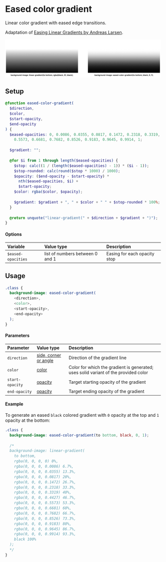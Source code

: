 # Eased color gradient

Linear color gradient with eased edge transitions.

Adaptation of [Easing Linear Gradients by Andreas Larsen](https://css-tricks.com/easing-linear-gradients/).

![Eased color gradient example](./eased-color-gradient.png)

## Setup

```scss
@function eased-color-gradient(
  $direction,
  $color,
  $start-opacity,
  $end-opacity
) {
  $eased-opacities: 0, 0.0086, 0.0355, 0.0817, 0.1472, 0.2318, 0.3319, 0.4427,
    0.5573, 0.6681, 0.7682, 0.8526, 0.9183, 0.9645, 0.9914, 1;

  $gradient: "";

  @for $i from 1 through length($eased-opacities) {
    $stop: calc((1 / (length($eased-opacities) - 1)) * ($i - 1));
    $stop-rounded: calc(round($stop * 1000) / 1000);
    $opacity: ($end-opacity - $start-opacity) *
      nth($eased-opacities, $i) +
      $start-opacity;
    $color: rgba($color, $opacity);

    $gradient: $gradient + ", " + $color + " " + $stop-rounded * 100%;
  }

  @return unquote("linear-gradient(" + $direction + $gradient + ")");
}
```

#### Options

| Variable           | Value type                      | Description                  |
| :----------------- | :------------------------------ | :--------------------------- |
| `$eased-opacities` | list of numbers between 0 and 1 | Easing for each opacity stop |

## Usage

```scss
.class {
  background-image: eased-color-gradient(
    <direction>,
    <color>,
    <start-opacity>,
    <end-opacity>
  );
}
```

#### Parameters

| Parameter       | Value type                                                                                                | Description                                                                         |
| :-------------- | :-------------------------------------------------------------------------------------------------------- | :---------------------------------------------------------------------------------- |
| `direction`     | [side, corner or angle](https://developer.mozilla.org/en-US/docs/Web/CSS/gradient/linear-gradient#values) | Direction of the gradient line                                                      |
| `color`         | [color](https://developer.mozilla.org/en-US/docs/Web/CSS/color_value)                                     | Color for which the gradient is generated; uses solid variant of the provided color |
| `start-opacity` | [opacity](https://developer.mozilla.org/en-US/docs/Web/CSS/opacity#values)                                | Target starting opacity of the gradient                                             |
| `end-opacity`   | [opacity](https://developer.mozilla.org/en-US/docs/Web/CSS/opacity#values)                                | Target ending opacity of the gradient                                               |

#### Example

To generate an eased `black` colored gradient with `0` opacity at the top and `1` opacity at the bottom:

```scss
.class {
  background-image: eased-color-gradient(to bottom, black, 0, 1);

  /*
  background-image: linear-gradient(
    to bottom, 
    rgba(0, 0, 0, 0) 0%, 
    rgba(0, 0, 0, 0.0086) 6.7%, 
    rgba(0, 0, 0, 0.0355) 13.3%, 
    rgba(0, 0, 0, 0.0817) 20%, 
    rgba(0, 0, 0, 0.1472) 26.7%, 
    rgba(0, 0, 0, 0.2318) 33.3%, 
    rgba(0, 0, 0, 0.3319) 40%, 
    rgba(0, 0, 0, 0.4427) 46.7%, 
    rgba(0, 0, 0, 0.5573) 53.3%, 
    rgba(0, 0, 0, 0.6681) 60%, 
    rgba(0, 0, 0, 0.7682) 66.7%, 
    rgba(0, 0, 0, 0.8526) 73.3%, 
    rgba(0, 0, 0, 0.9183) 80%, 
    rgba(0, 0, 0, 0.9645) 86.7%, 
    rgba(0, 0, 0, 0.9914) 93.3%, 
    black 100%
  );
  */
}
```
